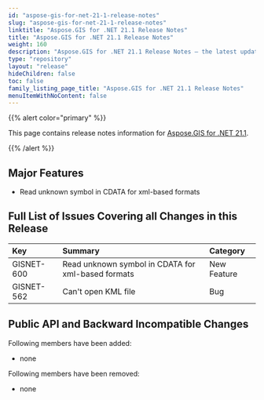 ```yaml
---
id: "aspose-gis-for-net-21-1-release-notes"
slug: "aspose-gis-for-net-21-1-release-notes"
linktitle: "Aspose.GIS for .NET 21.1 Release Notes"
title: "Aspose.GIS for .NET 21.1 Release Notes"
weight: 160
description: "Aspose.GIS for .NET 21.1 Release Notes – the latest updates and fixes."
type: "repository"
layout: "release"
hideChildren: false
toc: false
family_listing_page_title: "Aspose.GIS for .NET 21.1 Release Notes"
menuItemWithNoContent: false
---
```


{{% alert color="primary" %}} 

This page contains release notes information for [Aspose.GIS for .NET 21.1](https://www.nuget.org/packages/Aspose.GIS/21.1.0).

{{% /alert %}} 
## **Major Features**
- Read unknown symbol in CDATA for xml-based formats
## **Full List of Issues Covering all Changes in this Release**

|**Key**|**Summary**|**Category**|
| :- | :- | :- |
|GISNET-600|Read unknown symbol in CDATA for xml-based formats|New Feature|
|GISNET-562|Can't open KML file|Bug|
## **Public API and Backward Incompatible Changes**
Following members have been added:

- none

Following members have been removed:
- none